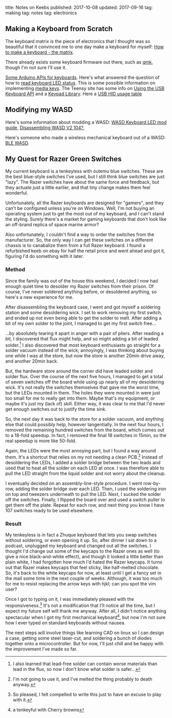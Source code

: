 title: Notes on Keebs
published: 2017-10-08
updated: 2017-09-16
tag: making
tag: notes
tag: electronics

## Making a Keyboard from Scratch

The keyboard matrix is the piece of electronics that I thought was so beautiful that it convinced me to one day make a keyboard for myself:
[How to make a keyboard - the matrix](http://blog.komar.be/how-to-make-a-keyboard-the-matrix/).

There already exists some keyboard firmware out there, such as [qmk](https://github.com/qmk/qmk_firmware), though I'm not sure I'll use it.

[Some Arduino APIs for keyboards](https://www.arduino.cc/reference/en/language/functions/usb/keyboard/).
Here's what answered the question of how to [read keyboard LED status](http://forum.arduino.cc/index.php?topic=166638.0).
This is some possible information on implementing [media keys](https://arduino.stackexchange.com/questions/8934/send-keyboard-media-keys-with-keyboard-library).
The Teensy site has some info on [Using the USB Keyboard API](https://www.pjrc.com/teensy/td_keyboard.html) and a [Keypad Library](https://www.pjrc.com/teensy/td_libs_Keypad.html).
Here a [USB HID usage table](http://www.freebsddiary.org/APC/usb_hid_usages.php)


## Modifying my WASD

Here's some information about modding a WASD:
[WASD Keyboard LED mod guide](https://geekhack.org/index.php?topic=33097.0), [Disassembling WASD V2 104?](https://www.reddit.com/r/MechanicalKeyboards/comments/55jvvq/disassembling_wasd_v2_104/?st=jah3pf12&sh=8a266045), 

Here's someone who made a wireless mechanical keyboard out of a WASD: [BLE WASD](https://hackaday.io/project/7646-ble-wasdmechanical-wireless-keyboard).


## My Quest for Razer Green Switches

My current keyboard is a tenkeyless with outemu blue switches.
These are the best blue-style switches I've used, but I still think blue switches are just "lazy".
The Razer switches have about the same force and feedback, but they actuate just a little earlier, and that tiny change makes them feel wonderful.

Unfortunately, all the Razer keyboards are designed for "gamers", and they can't be configured unless you're on Windows.
Well, I'm not buying an operating system just to get the most out of my keyboard, and I can't stand the styling.
Surely there's a market for gaming keyboards that don't look like an off-brand replica of space marine armor?

Also unfortunately, I couldn't find a way to order the switches from the manufacturer.
So, the only way I can get these switches on a different chassis is to canabalize them from a full Razer keyboard.
I found a refurbished keeb on ebay for half the retail price and went ahead and got it, figuring I'd do something with it later.

### Method

Since the family was out of the house this weekend, I decided I now had enough quiet time to desolder my Razer switches from their prison.
Of course, I've never soldered anything before, or desoldered anything, so here's a new experience for me.

After disassembling the keyboard case, I went and got myself a soldering station and some desoldering wick.
I set to work removing my first switch, and ended up not even being able to get the solder to melt.
After adding a bit of my own solder to the joint, I managed to get my first switch free...

...by absolutely tearing it apart in anger with a pair of pliers.
After reading a bit, I discovered that flux might help, and so might adding a bit of leaded solder.[^why-leaded]
I also discovered that most keyboard enthusiasts go straight for a solder vacuum instead of the wick; annoyingly, I was thinking about buying one while I was at the store, but now the store is another 20min drive away, and another 20min back.

[^why-leaded]: I also learned that lead-free solder can contain worse materials than lead in the flux, so now I don't know what solder is safer...

But, the hardware store around the corner did have leaded solder and solder flux.
Over the course of the next five hours, I managed to get a total of seven switches off the board while using up nearly all of my desoldering wick.
It's not really the switches themselves that gave me the worst time, but the LEDs mounted in them.
The holes they were mounted in were just too small for me to really get into them.
Maybe that's my equipment, or maybe it's just my (lack of) skill.
Either way, it was clear to me that I'd never get enough switches out to justify the time sink.

So, the next day it was back to the store for a solder vacuum, and anything else that could possibly help, however tangentially.
In the next four hours, I removed the remaining hundred switches from the board, which comes out to a 18-fold speedup.
In fact, I removed the final 18 switches in 15min, so the real speedup is more like 50-fold.

Again, the LEDs were the most annoying part, but I found a way around them.
It's a shortcut that relies on my not needing a clean PCB.[^pcb-was-harmed]
Instead of desoldering the LEDs, I added a solder bridge between the two leads and used that to heat all the solder on each LED at once.
I was therefore able to pull the LED straight from the liquid solder and not worry about the cleanup.

[^pcb-was-harmed]: I'm not going to use it, and I've melted the thing probably to death anyway.

I eventually decided on an assembly-line-style procedure.
I went row-by-row, adding the solder bridge over each LED.
Then, I used the soldering iron on top and tweezers underneath to pull the LED.
Next, I sucked the solder off the switches.
Finally, I flipped the board over and used a switch puller to get them off the plate.
Repeat for each row, and next thing you know I have 107 switches ready to be used elsewhere.

### Result

My tenkeyless is in fact a Zhuque keyboard that lets you swap switches without soldering, or even opening it up.
So, after dinner I sat down to a podcast, unplugged my keyboard and changed out all the switches.
I thought I'd change out some of the keycaps to the Razer ones as well (to give a nice black-and-white effect), and though it looked a little better than plain white, I had forgotten how much I'd hated the Razer keycaps.
It turns out that Razer makes keycaps that feel sticky, like half-melted chocolate.
So, it's back to the white keycaps for now, at least until I get a fancy set in the mail some time in the next couple of weeks.
Although, it was too much for me to resist replacing the arrow keys with hjkl; can you spot the vim user?

Once I got to typing on it, I was immediately pleased with the responsiveness.[^pleased]
It's not a modification that I'll notice all the time, but I expect my future self will thank me anyway.
After all, I didn't notice anything spectacular when I got my first mechanical keyboard[^first-mech-keeb], but now I'm not sure how I ever typed on standard keyboards without nausea.

[^pleased]: So pleased, I felt compelled to write this just to have an excuse to play with it.
[^first-mech-keeb]: a tenkeyful with Cherry browns

The next steps will involve things like learning CAD on linux so I can design a case, getting some steel laser-cut, and soldering a bunch of diodes together onto a microcontroller.
But for now, I'll just chill and be happy with the improvement I've made so far.
